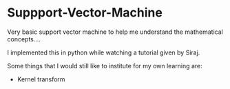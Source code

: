 # Suppport-Vector-Machine
Very basic support vector machine to help me understand the mathematical concepts....

I implemented this in python while watching a tutorial given by Siraj.

Some things that I would still like to institute for my own learning are:

* Kernel transform
